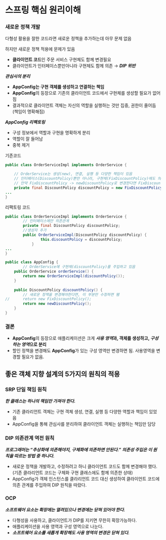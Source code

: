 # 스프링 핵심 원리이해

### 새로운 정책 개발

다형성 활용을 잘한 코드라면 새로운 정책을 추가하는데 아무 문제 없음

하지만 새로운 정책 적용에 문제가 있음

- **클라이언트 코드**인 주문 서비스 구현체도 함께 변경필요
- 클라이언트가 인터페이스뿐만아니라 구현체도 함께 의존 → ***DIP 위반***

***관심사의 분리***

- **AppConfig는 구현 객체를 생성하고 연결하는 책임**
- **AppConfig**의 등장으로 기존의 클라이언트 코드에서 구현체를 생성할 필요가 없어짐
- 결과적으로 클라이언트 객체는 자신의 역할을 실행하는 것만 집중, 권한이 줄어듬(책임이 명확해짐)

***AppConfig 리팩토링***

- 구성 정보에서 역할과 구현을 명확하게 분리
- 역할이 잘 들어남
- 중복 제거

기존코드

```java
public class OrderServiceImpl implements OrderService {

	// OrderService는 생성(new), 연결, 실행 등 다양한 책임이 있음
	// 인터페이스(DiscountPolicy)뿐만 아니라, 구현체(FixDiscountPolicy)에도 의존관계임
	// 만약 FixDiscountPolicy -> newDiscountPolicy로 변경한다면 FixDiscountPolicy 구현체를 사용하는 모든 코드를 수정해야함
	private final DiscountPolicy discountPolicy = new FixDiscountPolicy();
...
}
```

리팩토링 코드

```java
public class OrderServiceImpl implements OrderService {
		// 인터페이스에만 의존관계
		private final DiscountPolicy discountPolicy;
		//생성자 추가
		public OrderServiceImpl(DiscountPolicy discountPolicy) {
		        this.discountPolicy = discountPolicy;
		    }
...
}

public class AppConfig {
		// OrderService에 구현체(discountPolicy)를 주입하고 있음
    public OrderService orderService() {
        return new OrderServiceImpl(discountPolicy());
    }
	  
    public DiscountPolicy discountPolicy() {
		// 새로운 정책을 변경해야한다면, 이 부분만 수정하면 됌
//      return new FixDiscountPolicy();
        return new newDiscountPolicy();
    }
}
```

### 결론

- **AppConfig**의 등장으로 애플리케이션은 크게 ***사용 영역*과, 객체를 생성하고, *구성하는 영역*으로 분리**
- 할인 정책을 변경해도 **AppConfig**가 있는 구성 영역만 변경하면 됨. 사용영역을 변경할 필요가 없음.

## 좋은 객체 지향 설계의 5가지의 원칙의 적용

### SRP 단일 책임 원칙

***한 클래스는 하나의 책임만 가져야 한다.***

- 기존 클라리언트 객체는 구현 객체 생성, 연결, 실행 등 다양한 역할과 책임이 있었음
- AppConfig을 통해 관심사를 분리하여 클라이언트 객체는 실행하는 책임만 담당

### DIP 의존관계 역전 원칙

***프로그래머는 “추상화에 의존해야지, 구체화에 의존하면 안된다.” 의존성 주입은 이 원칙을 따르는 방법 중 하나다.***

- 새로운 정책을 개발하고, 수정하려고 하니 클라이언트 코드도 함께 변경해야 했다. (기존 클라리언트 코드는 구체화 구현 클래스에도 함께 의존한 상태)
- AppConfig가 객체 인스턴스를 클라리언트 코드 대신 생성하여 클라이언트 코드에 의존 관계를 주입하여 DIP 원칙을 따랐다.

### OCP

***소프트웨어 요소는 확장에는 열려있으나 변경에는 닫혀 있어야 한다.***

- 다형성을 사용하고, 클라이언트가 DIP를 지키면 무한히 확장가능하다.
- 애플리케이션을 사용 영역과 구성 영역으로 나눈다.
- ***소프트웨어 요소를 새롭게 확장해도 사용 영역의 변경은 닫혀 있다.***